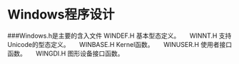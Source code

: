 Windows程序设计
========================
###Windows.h是主要的含入文件
		WINDEF.H 基本型态定义。
		　 
		WINNT.H 支持Unicode的型态定义。
		　 
		WINBASE.H Kernel函数。
		　 
		WINUSER.H 使用者接口函数。
		　 
		WINGDI.H 图形设备接口函数。
		